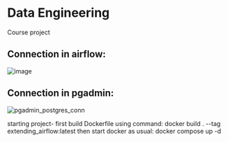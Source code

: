 # Data Engineering

Course project

## Connection in airflow:

![image](https://user-images.githubusercontent.com/65699582/212464441-25939fe8-63cd-43b9-97a3-a20dd5f13891.png)

## Connection in pgadmin:

![pgadmin_postgres_conn](https://user-images.githubusercontent.com/73596929/210316541-083e41a4-d30b-44e7-90cc-7fa2bb5b3128.png)

starting project- first build Dockerfile using command: docker build . --tag extending_airflow:latest
then start docker as usual: docker compose up -d

